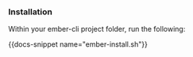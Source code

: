 <h3>Installation</h3>

<p>
  Within your ember-cli project folder, run the following:
</p>

{{docs-snippet name="ember-install.sh"}}

